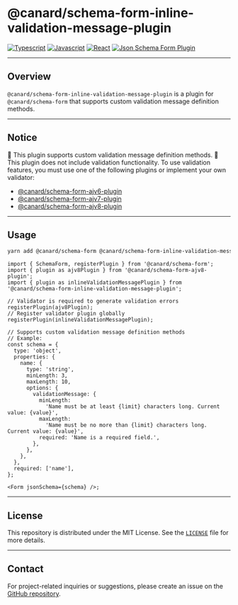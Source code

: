 # @canard/schema-form-inline-validation-message-plugin

[![Typescript](https://img.shields.io/badge/typescript-✔-blue.svg)]()
[![Javascript](https://img.shields.io/badge/javascript-✔-yellow.svg)]()
[![React](https://img.shields.io/badge/react-✔-61DAFB.svg)]()
[![Json Schema Form Plugin](https://img.shields.io/badge/JsonSchemaForm-validator-green.svg)]()

---

## Overview

`@canard/schema-form-inline-validation-message-plugin` is a plugin for `@canard/schema-form` that supports custom validation message definition methods.

---

## Notice

📌 This plugin supports custom validation message definition methods.
📌 This plugin does not include validation functionality. To use validation features, you must use one of the following plugins or implement your own validator:

- [@canard/schema-form-ajv6-plugin](../schema-form-ajv6-plugin/README.md)
- [@canard/schema-form-ajv7-plugin](../schema-form-ajv7-plugin/README.md)
- [@canard/schema-form-ajv8-plugin](../schema-form-ajv8-plugin/README.md)

---

## Usage

```bash
yarn add @canard/schema-form @canard/schema-form-inline-validation-message-plugin
```

```tsx
import { SchemaForm, registerPlugin } from '@canard/schema-form';
import { plugin as ajv8Plugin } from '@canard/schema-form-ajv8-plugin';
import { plugin as inlineValidationMessagePlugin } from '@canard/schema-form-inline-validation-message-plugin';

// Validator is required to generate validation errors
registerPlugin(ajv8Plugin);
// Register validator plugin globally
registerPlugin(inlineValidationMessagePlugin);

// Supports custom validation message definition methods
// Example:
const schema = {
  type: 'object',
  properties: {
    name: {
      type: 'string',
      minLength: 3,
      maxLength: 10,
      options: {
        validationMessage: {
          minLength:
            'Name must be at least {limit} characters long. Current value: {value}',
          maxLength:
            'Name must be no more than {limit} characters long. Current value: {value}',
          required: 'Name is a required field.',
        },
      },
    },
  },
  required: ['name'],
};

<Form jsonSchema={schema} />;
```

---

## License

This repository is distributed under the MIT License. See the [`LICENSE`](../../../LICENSE) file for more details.

---

## Contact

For project-related inquiries or suggestions, please create an issue on the [GitHub repository](https://github.com/vincent-kk/albatrion).
